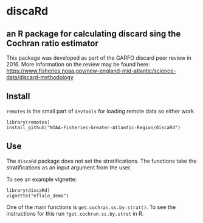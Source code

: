 # discaRd

## an R package for calculating discard sing the Cochran ratio estimator

This package was developed as part of the GARFO discard peer review in 2016. More information on the review may be found here: https://www.fisheries.noaa.gov/new-england-mid-atlantic/science-data/discard-methodology 

## Install
`remotes` is the small part of `devtools` for loading remote data so either work

```
library(remotes)
install_github("NOAA-Fisheries-Greater-Atlantic-Region/discaRd")
```

## Use

The `discaRd` package does not set the stratifications. The functions take the stratifications as an input argument from the user.

To see an example vignette:

```
library(discaRd)
vignette("eflalo_demo")
```

One of the main functions is `get.cochran.ss.by.strat()`. To see the instructions for this run `?get.cochran.ss.by.strat` in R. 
